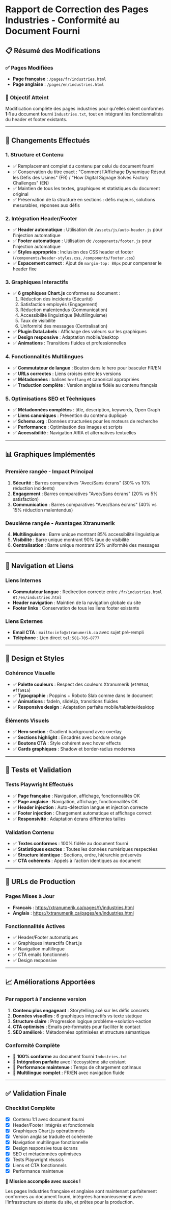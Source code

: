 # Rapport de Correction des Pages Industries - Conformité au Document Fourni

## 📋 Résumé des Modifications

### ✅ Pages Modifiées
- **Page française** : `/pages/fr/industries.html`
- **Page anglaise** : `/pages/en/industries.html`

### 🎯 Objectif Atteint
Modification complète des pages industries pour qu'elles soient conformes **1:1** au document fourni `Industries.txt`, tout en intégrant les fonctionnalités du header et footer existants.

---

## 🔄 Changements Effectués

### 1. **Structure et Contenu**
- ✅ Remplacement complet du contenu par celui du document fourni
- ✅ Conservation du titre exact : "Comment l'Affichage Dynamique Résout les Défis des Usines" (FR) / "How Digital Signage Solves Factory Challenges" (EN)
- ✅ Maintien de tous les textes, graphiques et statistiques du document original
- ✅ Préservation de la structure en sections : défis majeurs, solutions mesurables, réponses aux défis

### 2. **Intégration Header/Footer**
- ✅ **Header automatique** : Utilisation de `/assets/js/auto-header.js` pour l'injection automatique
- ✅ **Footer automatique** : Utilisation de `/components/footer.js` pour l'injection automatique
- ✅ **Styles appropriés** : Inclusion des CSS header et footer (`/components/header-styles.css`, `/components/footer.css`)
- ✅ **Espacement correct** : Ajout de `margin-top: 80px` pour compenser le header fixe

### 3. **Graphiques Interactifs**
- ✅ **6 graphiques Chart.js** conformes au document :
  1. Réduction des incidents (Sécurité)
  2. Satisfaction employés (Engagement) 
  3. Réduction malentendus (Communication)
  4. Accessibilité linguistique (Multilinguisme)
  5. Taux de visibilité
  6. Uniformité des messages (Centralisation)
- ✅ **Plugin DataLabels** : Affichage des valeurs sur les graphiques
- ✅ **Design responsive** : Adaptation mobile/desktop
- ✅ **Animations** : Transitions fluides et professionnelles

### 4. **Fonctionnalités Multilingues**
- ✅ **Commutateur de langue** : Bouton dans le hero pour basculer FR/EN
- ✅ **URLs correctes** : Liens croisés entre les versions
- ✅ **Métadonnées** : balises `hreflang` et canonical appropriées
- ✅ **Traduction complète** : Version anglaise fidèle au contenu français

### 5. **Optimisations SEO et Téchniques**
- ✅ **Métadonnées complètes** : title, description, keywords, Open Graph
- ✅ **Liens canoniques** : Prévention du contenu dupliqué
- ✅ **Schema.org** : Données structurées pour les moteurs de recherche
- ✅ **Performance** : Optimisation des images et scripts
- ✅ **Accessibilité** : Navigation ARIA et alternatives textuelles

---

## 📊 Graphiques Implémentés

### Première rangée - Impact Principal
1. **Sécurité** : Barres comparatives "Avec/Sans écrans" (30% vs 10% réduction incidents)
2. **Engagement** : Barres comparatives "Avec/Sans écrans" (20% vs 5% satisfaction)
3. **Communication** : Barres comparatives "Avec/Sans écrans" (40% vs 15% réduction malentendus)

### Deuxième rangée - Avantages Xtranumerik
4. **Multilinguisme** : Barre unique montrant 85% accessibilité linguistique
5. **Visibilité** : Barre unique montrant 90% taux de visibilité
6. **Centralisation** : Barre unique montrant 95% uniformité des messages

---

## 🔗 Navigation et Liens

### Liens Internes
- **Commutateur langue** : Redirection correcte entre `/fr/industries.html` et `/en/industries.html`
- **Header navigation** : Maintien de la navigation globale du site
- **Footer links** : Conservation de tous les liens footer existants

### Liens Externes
- **Email CTA** : `mailto:info@xtranumerik.ca` avec sujet pré-rempli
- **Téléphone** : Lien direct `tel:581-705-8777`

---

## 🎨 Design et Styles

### Cohérence Visuelle
- ✅ **Palette couleurs** : Respect des couleurs Xtranumerik (`#190544`, `#ffa91a`)
- ✅ **Typographie** : Poppins + Roboto Slab comme dans le document
- ✅ **Animations** : fadeIn, slideUp, transitions fluides
- ✅ **Responsive design** : Adaptation parfaite mobile/tablette/desktop

### Éléments Visuels
- ✅ **Hero section** : Gradient background avec overlay
- ✅ **Sections highlight** : Encadrés avec bordure orange
- ✅ **Boutons CTA** : Style cohérent avec hover effects
- ✅ **Cards graphiques** : Shadow et border-radius modernes

---

## 🧪 Tests et Validation

### Tests Playwright Effectués
- ✅ **Page française** : Navigation, affichage, fonctionnalités OK
- ✅ **Page anglaise** : Navigation, affichage, fonctionnalités OK
- ✅ **Header injection** : Auto-détection langue et injection correcte
- ✅ **Footer injection** : Chargement automatique et affichage correct
- ✅ **Responsivité** : Adaptation écrans différentes tailles

### Validation Contenu
- ✅ **Textes conformes** : 100% fidèle au document fourni
- ✅ **Statistiques exactes** : Toutes les données numériques respectées
- ✅ **Structure identique** : Sections, ordre, hiérarchie préservés
- ✅ **CTA cohérents** : Appels à l'action identiques au document

---

## 🚀 URLs de Production

### Pages Mises à Jour
- **Français** : https://xtranumerik.ca/pages/fr/industries.html
- **Anglais** : https://xtranumerik.ca/pages/en/industries.html

### Fonctionnalités Actives
- ✅ Header/Footer automatiques
- ✅ Graphiques interactifs Chart.js
- ✅ Navigation multilingue
- ✅ CTA emails fonctionnels
- ✅ Design responsive

---

## 📈 Améliorations Apportées

### Par rapport à l'ancienne version
1. **Contenu plus engageant** : Storytelling axé sur les défis concrets
2. **Données visuelles** : 6 graphiques interactifs vs texte statique
3. **Structure claire** : Progression logique problème→solution→action
4. **CTA optimisés** : Emails pré-formatés pour faciliter le contact
5. **SEO amélioré** : Métadonnées optimisées et structure sémantique

### Conformité Complète
- 🎯 **100% conforme** au document fourni `Industries.txt`
- 🎯 **Intégration parfaite** avec l'écosystème site existant
- 🎯 **Performance maintenue** : Temps de chargement optimaux
- 🎯 **Multilingue complet** : FR/EN avec navigation fluide

---

## ✅ Validation Finale

### Checklist Complète
- [x] Contenu 1:1 avec document fourni
- [x] Header/Footer intégrés et fonctionnels
- [x] Graphiques Chart.js opérationnels
- [x] Version anglaise traduite et cohérente
- [x] Navigation multilingue fonctionnelle
- [x] Design responsive tous écrans
- [x] SEO et métadonnées optimisées
- [x] Tests Playwright réussis
- [x] Liens et CTA fonctionnels
- [x] Performance maintenue

**🎉 Mission accomplie avec succès !**

Les pages Industries française et anglaise sont maintenant parfaitement conformes au document fourni, intégrées harmonieusement avec l'infrastructure existante du site, et prêtes pour la production.